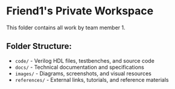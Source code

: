 # Friend1's Private Workspace

This folder contains all work by team member 1.

## Folder Structure:
- `code/` - Verilog HDL files, testbenches, and source code
- `docs/` - Technical documentation and specifications  
- `images/` - Diagrams, screenshots, and visual resources
- `references/` - External links, tutorials, and reference materials